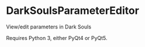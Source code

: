# DarkSoulsParameterEditor
View/edit parameters in Dark Souls

Requires Python 3, either PyQt4 or PyQt5.
